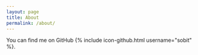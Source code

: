 ```yaml
---
layout: page
title: About
permalink: /about/
---
```


You can find me on GitHub {% include icon-github.html username="sobit" %}.
